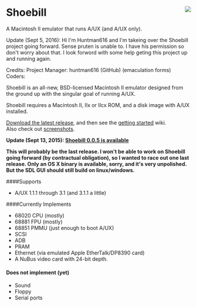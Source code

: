 <h1><img align=right src="../../../pruten.github.io/raw/master/web/stork_tiny_head3.jpg"/>Shoebill</h1>

A Macintosh II emulator that runs A/UX (and A/UX only). 

Update (Sept 5, 2016): Hi I'm Huntman616 and I'm takeing over the Shoebill project going forward. Sense pruten is unable to. I have his permission so don't worry about that. I look forword with some help geting this project up and running again.

Credits:
Project Manager:
huntman616 (GitHub) (emaculation forms)
Coders:



Shoebill is an all-new, BSD-licensed Macintosh II emulator designed from the ground up with the singular goal of running A/UX. 

Shoebill requires a Macintosh II, IIx or IIcx ROM, and a disk image with A/UX installed.

[Download the latest release], and then see the [getting started] wiki.  
Also check out [screenshots].

__Update (Sept 13, 2015): [Shoebill 0.0.5 is available]__

__This will probably be the last release. I won't be able to work on Shoebill going forward (by contractual obligation), so I wanted to race out one last release. Only an OS X binary is available, sorry, and it's very unpolished. But the SDL GUI should still build on linux/windows.__

####Supports
* A/UX 1.1.1 through 3.1 (and 3.1.1 a little)

####Currently Implements
* 68020 CPU (mostly)
* 68881 FPU (mostly)
* 68851 PMMU (just enough to boot A/UX)
* SCSI
* ADB
* PRAM
* Ethernet (via emulated Apple EtherTalk/DP8390 card)
* A NuBus video card with 24-bit depth. 

#### Does not implement (yet)
* Sound
* Floppy
* Serial ports

    
[Download the latest release]:https://github.com/pruten/Shoebill/releases
[getting started]:https://github.com/pruten/Shoebill/wiki/Getting-Started
[screenshots]:https://github.com/pruten/Shoebill/wiki/Screenshots
[Shoebill 0.0.5 is available]:https://github.com/pruten/Shoebill/releases
[The thread on emaculation.com]:http://www.emaculation.com/forum/viewtopic.php?f=7&t=8288

